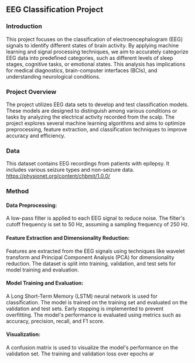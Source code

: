 ## EEG Classification Project
### Introduction
This project focuses on the classification of electroencephalogram (EEG) signals to identify different states of brain activity. By applying machine learning and signal processing techniques, we aim to accurately categorize EEG data into predefined categories, such as different levels of sleep stages, cognitive tasks, or emotional states. This analysis has implications for medical diagnostics, brain-computer interfaces (BCIs), and understanding neurological conditions.

### Project Overview
The project utilizes EEG data sets to develop and test classification models. These models are designed to distinguish among various conditions or tasks by analyzing the electrical activity recorded from the scalp. The project explores several machine learning algorithms and aims to optimize preprocessing, feature extraction, and classification techniques to improve accuracy and efficiency.

### Data
 This dataset contains EEG recordings from patients with epilepsy. It includes 
various seizure types and non-seizure data.
https://physionet.org/content/chbmit/1.0.0/

### Method
#### Data Preprocessing:

A low-pass filter is applied to each EEG signal to reduce noise. The filter's cutoff frequency is set to 50 Hz, assuming a sampling frequency of 250 Hz.
#### Feature Extraction and Dimensionality Reduction:

Features are extracted from the EEG signals using techniques like wavelet transform and Principal Component Analysis (PCA) for dimensionality reduction.
The dataset is split into training, validation, and test sets for model training and evaluation.
#### Model Training and Evaluation:

A Long Short-Term Memory (LSTM) neural network is used for classification. The model is trained on the training set and evaluated on the validation and test sets.
Early stopping is implemented to prevent overfitting.
The model's performance is evaluated using metrics such as accuracy, precision, recall, and F1 score.
#### Visualization:

A confusion matrix is used to visualize the model's performance on the validation set.
The training and validation loss over epochs ar
